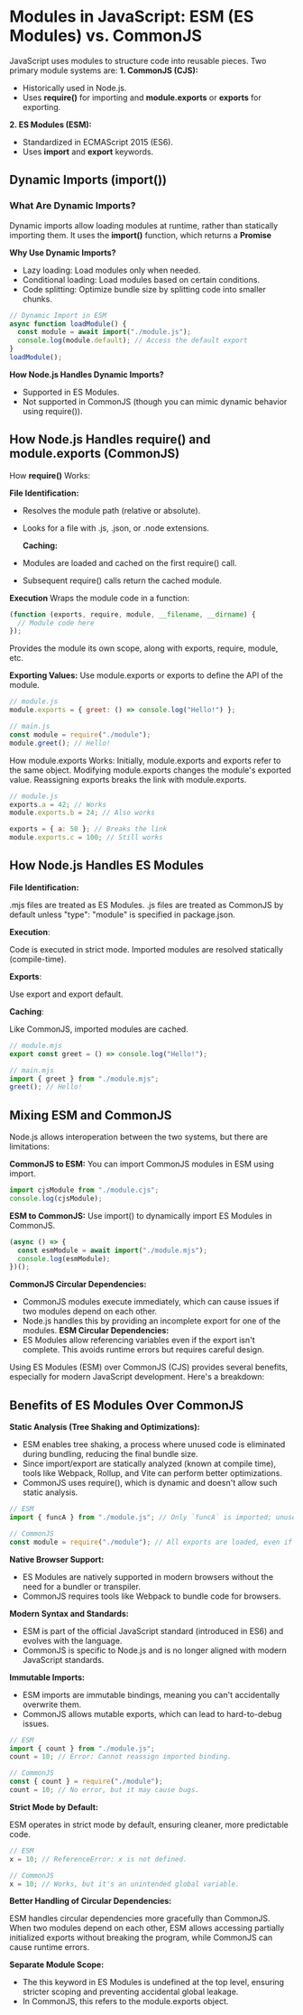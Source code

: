 # Modules in JavaScript: ESM (ES Modules) vs. CommonJS

JavaScript uses modules to structure code into reusable pieces. Two primary module systems are:
**1. CommonJS (CJS):**

- Historically used in Node.js.
- Uses **require()** for importing and **module.exports** or **exports** for exporting.

**2. ES Modules (ESM):**

- Standardized in ECMAScript 2015 (ES6).
- Uses **import** and **export** keywords.

## Dynamic Imports (import())

### What Are Dynamic Imports?

Dynamic imports allow loading modules at runtime, rather than statically importing them. It uses the **import()** function, which returns a **Promise**

**Why Use Dynamic Imports?**

- Lazy loading: Load modules only when needed.
- Conditional loading: Load modules based on certain conditions.
- Code splitting: Optimize bundle size by splitting code into smaller chunks.

```js
// Dynamic Import in ESM
async function loadModule() {
  const module = await import("./module.js");
  console.log(module.default); // Access the default export
}
loadModule();
```

**How Node.js Handles Dynamic Imports?**

- Supported in ES Modules.
- Not supported in CommonJS (though you can mimic dynamic behavior using require()).

## How Node.js Handles require() and module.exports (CommonJS)

How **require()** Works:

**File Identification:**

- Resolves the module path (relative or absolute).
- Looks for a file with .js, .json, or .node extensions.

  **Caching:**

- Modules are loaded and cached on the first require() call.
- Subsequent require() calls return the cached module.

**Execution**
Wraps the module code in a function:

```js
(function (exports, require, module, __filename, __dirname) {
  // Module code here
});
```

Provides the module its own scope, along with exports, require, module, etc.

**Exporting Values:**
Use module.exports or exports to define the API of the module.

```js
// module.js
module.exports = { greet: () => console.log("Hello!") };

// main.js
const module = require("./module");
module.greet(); // Hello!
```

How module.exports Works:
Initially, module.exports and exports refer to the same object.
Modifying module.exports changes the module's exported value.
Reassigning exports breaks the link with module.exports.

```js
// module.js
exports.a = 42; // Works
module.exports.b = 24; // Also works

exports = { a: 50 }; // Breaks the link
module.exports.c = 100; // Still works
```

## How Node.js Handles ES Modules

**File Identification:**

.mjs files are treated as ES Modules.
.js files are treated as CommonJS by default unless "type": "module" is specified in package.json.

**Execution**:

Code is executed in strict mode.
Imported modules are resolved statically (compile-time).

**Exports**:

Use export and export default.

**Caching**:

Like CommonJS, imported modules are cached.

```js
// module.mjs
export const greet = () => console.log("Hello!");

// main.mjs
import { greet } from "./module.mjs";
greet(); // Hello!
```

## Mixing ESM and CommonJS

Node.js allows interoperation between the two systems, but there are limitations:

**CommonJS to ESM:**
You can import CommonJS modules in ESM using import.

```js
import cjsModule from "./module.cjs";
console.log(cjsModule);
```

**ESM to CommonJS:**
Use import() to dynamically import ES Modules in CommonJS.

```js
(async () => {
  const esmModule = await import("./module.mjs");
  console.log(esmModule);
})();
```

**CommonJS Circular Dependencies:**

- CommonJS modules execute immediately, which can cause issues if two modules depend on each other.
- Node.js handles this by providing an incomplete export for one of the modules.
  **ESM Circular Dependencies:**
- ES Modules allow referencing variables even if the export isn't complete. This avoids runtime errors but requires careful design.

Using ES Modules (ESM) over CommonJS (CJS) provides several benefits, especially for modern JavaScript development. Here's a breakdown:

## Benefits of ES Modules Over CommonJS

**Static Analysis (Tree Shaking and Optimizations):**

- ESM enables tree shaking, a process where unused code is eliminated during bundling, reducing the final bundle size.
- Since import/export are statically analyzed (known at compile time), tools like Webpack, Rollup, and Vite can perform better optimizations.
- CommonJS uses require(), which is dynamic and doesn't allow such static analysis.

```js
// ESM
import { funcA } from "./module.js"; // Only `funcA` is imported; unused exports are ignored.

// CommonJS
const module = require("./module"); // All exports are loaded, even if only one is used.
```

**Native Browser Support:**

- ES Modules are natively supported in modern browsers without the need for a bundler or transpiler.
- CommonJS requires tools like Webpack to bundle code for browsers.

**Modern Syntax and Standards:**

- ESM is part of the official JavaScript standard (introduced in ES6) and evolves with the language.
- CommonJS is specific to Node.js and is no longer aligned with modern JavaScript standards.

**Immutable Imports:**

- ESM imports are immutable bindings, meaning you can't accidentally overwrite them.
- CommonJS allows mutable exports, which can lead to hard-to-debug issues.

```js
// ESM
import { count } from "./module.js";
count = 10; // Error: Cannot reassign imported binding.

// CommonJS
const { count } = require("./module");
count = 10; // No error, but it may cause bugs.
```

**Strict Mode by Default:**

ESM operates in strict mode by default, ensuring cleaner, more predictable code.

```js
// ESM
x = 10; // ReferenceError: x is not defined.

// CommonJS
x = 10; // Works, but it's an unintended global variable.
```

**Better Handling of Circular Dependencies:**

ESM handles circular dependencies more gracefully than CommonJS.
When two modules depend on each other, ESM allows accessing partially initialized exports without breaking the program, while CommonJS can cause runtime errors.

**Separate Module Scope:**

- The this keyword in ES Modules is undefined at the top level, ensuring stricter scoping and preventing accidental global leakage.
- In CommonJS, this refers to the module.exports object.
